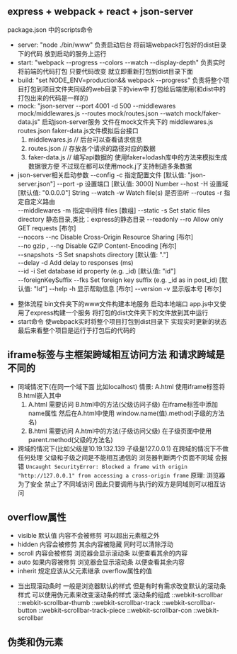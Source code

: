 ## express + webpack + react + json-server

package.json 中的scripts命令
- server: "node ./bin/www" 负责启动后台 将前端webpack打包好的dist目录下的代码 放到启动的服务上运行
- start: "webpack --progress --colors --watch --display-depth" 负责实时将前端的代码打包 只要代码改变 就立即重新打包到dist目录下面
- build: "set NODE_ENV=production&& webpack --progress" 负责将整个项目打包到项目文件夹同级的web目录下的view中 打包给后端使用(和dist中的打包出来的代码是一样的)
- mock: "json-server --port 4001 -d 500 --middlewares mock/middlewares.js --routes mock/routes.json --watch mock/faker-data.js" 
  启动json-server服务 文件在mock文件夹下的 middlewares.js routes.json faker-data.js文件模拟后台接口
  1. middlewares.js // 后台可以查看请求信息
  2. routes.json // 存放各个请求的路径对应的数据
  3. faker-data.js // 编写api数据的 使用faker+lodash库中的方法来模拟生成数据很方便 不过现在都可以使用mock.j了支持制造多条数据
- json-server相关启动参数
  --config	              -c	    指定配置文件	[默认值: "json-server.json"]
  --port	                -p	    设置端口 [默认值: 3000]	Number
  --host	                -H	    设置域 [默认值: "0.0.0.0"]	String
  --watch	                -w	    Watch file(s)	是否监听
  --routes	              -r	    指定自定义路由	 
  --middlewares	          -m	    指定中间件 files	[数组]
  --static	              -s	    Set static files directory	静态目录,类比：express的静态目录
  --readonly	            --ro	  Allow only GET requests [布尔]	 
  --nocors	              --nc	  Disable Cross-Origin Resource Sharing [布尔]	 
  --no	gzip	,           --ng    Disable GZIP Content-Encoding [布尔]	 
  --snapshots	            -S	    Set snapshots directory [默认值: "."]	 
  --delay	                -d	    Add delay to responses (ms)	 
  --id	                  -i	    Set database id property (e.g. _id) [默认值: "id"]	 
  --foreignKeySuffix	    --fks   Set foreign key suffix (e.g. _id as in post_id)	[默认值: "Id"]
  --help	                -h	    显示帮助信息	[布尔]
  --version	              -v	    显示版本号	[布尔]

* 整体流程 bin文件夹下的www文件构建本地服务 启动本地端口 app.js中又使用了express构建一个服务 将打包的dist文件夹下的文件放到其中运行
* start命令 使webpack实时将整个项目打包到dist目录下 实现实时更新的状态 
最后来看整个项目是运行于打包后的代码的


## iframe标签与主框架跨域相互访问方法 和请求跨域是不同的 
- 同域情况下(在同一个域下面 比如localhost)
  情景: A.html 使用iframe标签将 B.html嵌入其中
  1. A.html 需要访问 B.html中的方法(父级访问子级)
     在iframe标签中添加name属性 然后在A.html中使用 window.name(值).method(子级的方法名)
  2. B.html 需要访问 A.html中的方法(子级访问父级)
    在子级页面中使用parent.method(父级的方法名)
- 跨域的情况下(比如父级是10.19.132.139 子级是127.0.0.1)
  在跨域的情况下不做任何处理 父级和子级之间是不能相互通信的 浏览器判断两个页面不同域 会报错
  `Uncaught SecurityError: Blocked a frame with origin "http://127.0.0.1" from accessing a cross-origin frame`
  原理: 浏览器为了安全 禁止了不同域访问 因此只要调用与执行的双方是同域则可以相互访问


## overflow属性
- visible 默认值 内容不会被修剪 可以超出元素框之外
- hidden  内容会被修剪 其余内容被隐藏 同时可以清除浮动
- scroll  内容会被修剪 浏览器会显示滚动条 以便查看其余的内容
- auto    如果内容被修剪 浏览器会显示滚动条 以便查看其余内容
- inherit 规定应该从父元素继承 overflow属性的值

* 当出现滚动条时 一般是浏览器默认的样式 但是有时有需求改变默认的滚动条样式 
可以使用伪元素来改变滚动条的样式
滚动条的组成
::webkit-scrollbar
::webkit-scrollbar-thumb
::webkit-scrollbar-track
::webkit-scrollbar-button
::webkit-scrollbar-track-piece
::webkit-scrollbar-con
::webkit-scrollbar


## 伪类和伪元素